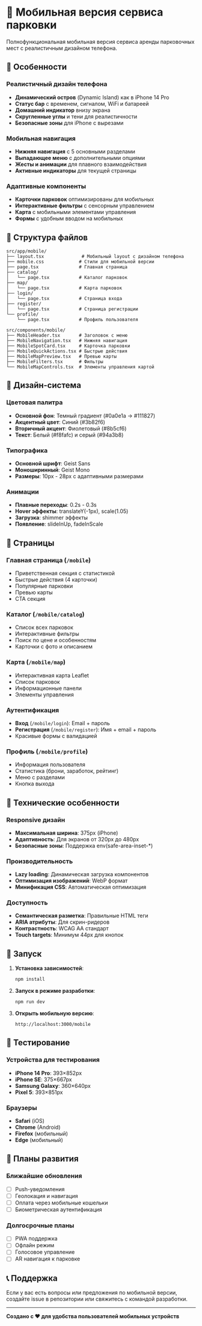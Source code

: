 # 📱 Мобильная версия сервиса парковки

Полнофункциональная мобильная версия сервиса аренды парковочных мест с реалистичным дизайном телефона.

## 🚀 Особенности

### Реалистичный дизайн телефона
- **Динамический остров** (Dynamic Island) как в iPhone 14 Pro
- **Статус бар** с временем, сигналом, WiFi и батареей
- **Домашний индикатор** внизу экрана
- **Скругленные углы** и тени для реалистичности
- **Безопасные зоны** для iPhone с вырезами

### Мобильная навигация
- **Нижняя навигация** с 5 основными разделами
- **Выпадающее меню** с дополнительными опциями
- **Жесты и анимации** для плавного взаимодействия
- **Активные индикаторы** для текущей страницы

### Адаптивные компоненты
- **Карточки парковок** оптимизированы для мобильных
- **Интерактивные фильтры** с сенсорным управлением
- **Карта** с мобильными элементами управления
- **Формы** с удобным вводом на мобильных

## 📂 Структура файлов

```
src/app/mobile/
├── layout.tsx              # Мобильный layout с дизайном телефона
├── mobile.css             # Стили для мобильной версии
├── page.tsx               # Главная страница
├── catalog/
│   └── page.tsx           # Каталог парковок
├── map/
│   └── page.tsx           # Карта парковок
├── login/
│   └── page.tsx           # Страница входа
├── register/
│   └── page.tsx           # Страница регистрации
└── profile/
    └── page.tsx           # Профиль пользователя

src/components/mobile/
├── MobileHeader.tsx       # Заголовок с меню
├── MobileNavigation.tsx   # Нижняя навигация
├── MobileSpotCard.tsx     # Карточка парковки
├── MobileQuickActions.tsx # Быстрые действия
├── MobileMapPreview.tsx   # Превью карты
├── MobileFilters.tsx      # Фильтры
└── MobileMapControls.tsx  # Элементы управления картой
```

## 🎨 Дизайн-система

### Цветовая палитра
- **Основной фон**: Темный градиент (#0a0e1a → #111827)
- **Акцентный цвет**: Синий (#3b82f6)
- **Вторичный акцент**: Фиолетовый (#8b5cf6)
- **Текст**: Белый (#f8fafc) и серый (#94a3b8)

### Типографика
- **Основной шрифт**: Geist Sans
- **Моноширинный**: Geist Mono
- **Размеры**: 10px - 28px с адаптивными размерами

### Анимации
- **Плавные переходы**: 0.2s - 0.3s
- **Hover эффекты**: translateY(-1px), scale(1.05)
- **Загрузка**: shimmer эффекты
- **Появление**: slideInUp, fadeInScale

## 📱 Страницы

### Главная страница (`/mobile`)
- Приветственная секция с статистикой
- Быстрые действия (4 карточки)
- Популярные парковки
- Превью карты
- CTA секция

### Каталог (`/mobile/catalog`)
- Список всех парковок
- Интерактивные фильтры
- Поиск по цене и особенностям
- Карточки с фото и описанием

### Карта (`/mobile/map`)
- Интерактивная карта Leaflet
- Список парковок
- Информационные панели
- Элементы управления

### Аутентификация
- **Вход** (`/mobile/login`): Email + пароль
- **Регистрация** (`/mobile/register`): Имя + email + пароль
- Красивые формы с валидацией

### Профиль (`/mobile/profile`)
- Информация пользователя
- Статистика (брони, заработок, рейтинг)
- Меню с разделами
- Кнопка выхода

## 🔧 Технические особенности

### Responsive дизайн
- **Максимальная ширина**: 375px (iPhone)
- **Адаптивность**: Для экранов от 320px до 480px
- **Безопасные зоны**: Поддержка env(safe-area-inset-*)

### Производительность
- **Lazy loading**: Динамическая загрузка компонентов
- **Оптимизация изображений**: WebP формат
- **Минификация CSS**: Автоматическая оптимизация

### Доступность
- **Семантическая разметка**: Правильные HTML теги
- **ARIA атрибуты**: Для скрин-ридеров
- **Контрастность**: WCAG AA стандарт
- **Touch targets**: Минимум 44px для кнопок

## 🚀 Запуск

1. **Установка зависимостей**:
   ```bash
   npm install
   ```

2. **Запуск в режиме разработки**:
   ```bash
   npm run dev
   ```

3. **Открыть мобильную версию**:
   ```
   http://localhost:3000/mobile
   ```

## 📱 Тестирование

### Устройства для тестирования
- **iPhone 14 Pro**: 393×852px
- **iPhone SE**: 375×667px
- **Samsung Galaxy**: 360×640px
- **Pixel 5**: 393×851px

### Браузеры
- **Safari** (iOS)
- **Chrome** (Android)
- **Firefox** (мобильный)
- **Edge** (мобильный)

## 🎯 Планы развития

### Ближайшие обновления
- [ ] Push-уведомления
- [ ] Геолокация и навигация
- [ ] Оплата через мобильные кошельки
- [ ] Биометрическая аутентификация

### Долгосрочные планы
- [ ] PWA поддержка
- [ ] Офлайн режим
- [ ] Голосовое управление
- [ ] AR навигация к парковке

## 📞 Поддержка

Если у вас есть вопросы или предложения по мобильной версии, создайте issue в репозитории или свяжитесь с командой разработки.

---

**Создано с ❤️ для удобства пользователей мобильных устройств**
